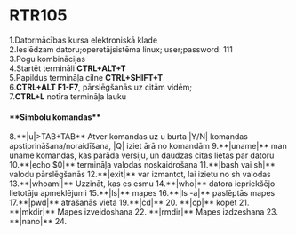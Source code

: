 # RTR105
1.Datormācības kursa elektroniskā klade  
2.Ieslēdzam datoru;operetājsistēma linux; user;password: 111  
3.Pogu kombinācijas  
4.Startēt termināli **CTRL+ALT+T**   
5.Papildus termināļa cilne **CTRL+SHIFT+T**  
6.**CTRL+ALT F1-F7**, pārslēgšanās uz citām vidēm;  
7.**CTRL+L** notīra termināļa lauku 

<h4>**Simbolu komandas**</h4>
8.**|u|>TAB+TAB** Atver komandas uz u burta |Y/N| komandas apstiprināšana/noraidīšana, |Q| iziet ārā no komandām   
9.**|uname|** man uname komandas, kas parāda versiju, un daudzas citas lietas par datoru  
10.**|echo $0|** termināļa valodas noskaidrošana  
11.**|bash vai sh|** valodu pārslēgšanās  
12.**|exit|** var izmantot, lai izietu no sh valodas  
13.**|whoami|** Uzzināt, kas es esmu  
14.**|who|** datora iepriekšējo lietotāju apmeklējumi  
15.**|ls|** mapes  
16.**|ls -a|** paslēptās mapes  
17.**|pwd|** atrašanās vieta  
19.**|cd|**
20. **|cp|** kopet
21. **|mkdir|** Mapes izveidoshana  
22. **|rmdir|** Mapes izdzeshana  
23. **|nano|**
24.
